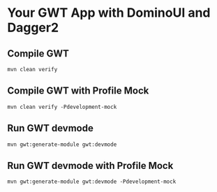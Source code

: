 # Your GWT App with DominoUI and Dagger2

## Compile GWT

```
mvn clean verify
```

## Compile GWT with Profile Mock
```
mvn clean verify -Pdevelopment-mock
```

## Run GWT devmode

```
mvn gwt:generate-module gwt:devmode
```

## Run GWT devmode with Profile Mock

```
mvn gwt:generate-module gwt:devmode -Pdevelopment-mock
```
